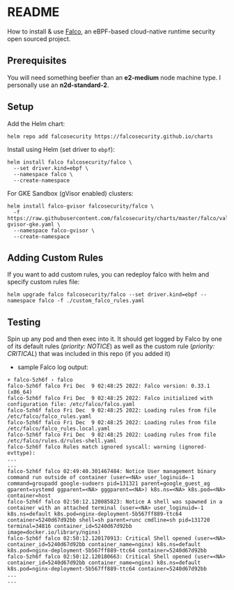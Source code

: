 # README
How to install & use [Falco](https://falco.org/), an eBPF-based cloud-native runtime security open sourced project.


## Prerequisites
You will need something beefier than an **e2-medium** node machine type.  I personally use an **n2d-standard-2**.

## Setup
Add the Helm chart:
```console
helm repo add falcosecurity https://falcosecurity.github.io/charts
```


Install using Helm (set driver to `ebpf`):
```console
helm install falco falcosecurity/falco \
  --set driver.kind=ebpf \
  --namespace falco \
  --create-namespace
```

For GKE Sandbox (gVisor enabled) clusters:
```console
helm install falco-gvisor falcosecurity/falco \
  -f https://raw.githubusercontent.com/falcosecurity/charts/master/falco/values-gvisor-gke.yaml \
  --namespace falco-gvisor \
  --create-namespace
```


## Adding Custom Rules
If you want to add custom rules, you can redeploy falco with helm and specify custom rules file:
```console
helm upgrade falco falcosecurity/falco --set driver.kind=ebpf --namespace falco -f ./custom_falco_rules.yaml
```

## Testing
Spin up any pod and then exec into it.  It should get logged by Falco by one of its default rules (*priority: NOTICE*) as well as the custom rule (*priority: CRITICAL*) that was included in this repo (if you added it)

- sample Falco log output:
```
+ falco-5zh6f › falco
falco-5zh6f falco Fri Dec  9 02:48:25 2022: Falco version: 0.33.1 (x86_64)
falco-5zh6f falco Fri Dec  9 02:48:25 2022: Falco initialized with configuration file: /etc/falco/falco.yaml
falco-5zh6f falco Fri Dec  9 02:48:25 2022: Loading rules from file /etc/falco/falco_rules.yaml
falco-5zh6f falco Fri Dec  9 02:48:25 2022: Loading rules from file /etc/falco/falco_rules.local.yaml
falco-5zh6f falco Fri Dec  9 02:48:25 2022: Loading rules from file /etc/falco/rules.d/rules-shell.yaml
falco-5zh6f falco Rules match ignored syscall: warning (ignored-evttype):
...
...
falco-5zh6f falco 02:49:40.301467484: Notice User management binary command run outside of container (user=<NA> user_loginuid=-1 command=groupadd google-sudoers pid=131321 parent=google_guest_ag gparent=systemd ggparent=<NA> gggparent=<NA>) k8s.ns=<NA> k8s.pod=<NA> container=host
falco-5zh6f falco 02:50:12.120085823: Notice A shell was spawned in a container with an attached terminal (user=<NA> user_loginuid=-1 k8s.ns=default k8s.pod=nginx-deployment-5b567ff889-ttc64 container=5240d67d92bb shell=sh parent=runc cmdline=sh pid=131720 terminal=34816 container_id=5240d67d92bb image=docker.io/library/nginx)
falco-5zh6f falco 02:50:12.120170913: Critical Shell opened (user=<NA> container_id=5240d67d92bb container_name=nginx) k8s.ns=default k8s.pod=nginx-deployment-5b567ff889-ttc64 container=5240d67d92bb
falco-5zh6f falco 02:50:12.120180663: Critical Shell opened (user=<NA> container_id=5240d67d92bb container_name=nginx) k8s.ns=default k8s.pod=nginx-deployment-5b567ff889-ttc64 container=5240d67d92bb
...
...
```
